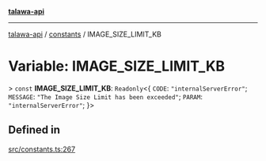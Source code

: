 [**talawa-api**](../../README.md)

***

[talawa-api](../../modules.md) / [constants](../README.md) / IMAGE\_SIZE\_LIMIT\_KB

# Variable: IMAGE\_SIZE\_LIMIT\_KB

\> `const` **IMAGE\_SIZE\_LIMIT\_KB**: `Readonly`\<\{ `CODE`: `"internalServerError"`; `MESSAGE`: `"The Image Size Limit has been exceeded"`; `PARAM`: `"internalServerError"`; \}\>

## Defined in

[src/constants.ts:267](https://github.com/PalisadoesFoundation/talawa-api/blob/3a5276aff43f5de4f7fab3ec9683a420dcdc7a06/src/constants.ts#L267)
